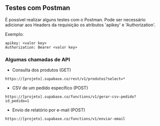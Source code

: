 ## Testes com Postman

É possível realizar alguns testes com o Postman. Pode ser necessário adicionar aos Headers da requisição os atributos 'apikey' e 'Authorization'.

Exemplo:
```
apikey: <valor key>
Authorization: Bearer <valor key>
```

### Algumas chamadas de API

- Consulta dos produtos (GET)
```
https://[projeto].supabase.co/rest/v1/produtos?select=*
```

- CSV de um pedido específico (POST)
```
https://[projeto].supabase.co/functions/v1/gerar-csv-pedido?id_pedido=1
```

- Envio de relatório por e-mail (POST)
```
https://[projeto].supabase.co/functions/v1/enviar-email
```